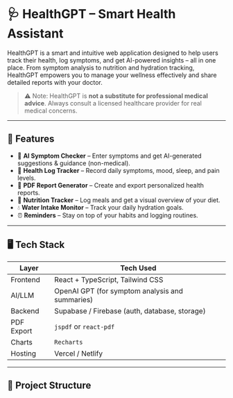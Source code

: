 # 🩺 HealthGPT – Smart Health Assistant

HealthGPT is a smart and intuitive web application designed to help users track their health, log symptoms, and get AI-powered insights – all in one place. From symptom analysis to nutrition and hydration tracking, HealthGPT empowers you to manage your wellness effectively and share detailed reports with your doctor.

> ⚠️ Note: HealthGPT is **not a substitute for professional medical advice**. Always consult a licensed healthcare provider for real medical concerns.

---

## 🚀 Features

- 🧠 **AI Symptom Checker** – Enter symptoms and get AI-generated suggestions & guidance (non-medical).
- 📅 **Health Log Tracker** – Record daily symptoms, mood, sleep, and pain levels.
- 📄 **PDF Report Generator** – Create and export personalized health reports.
- 🥦 **Nutrition Tracker** – Log meals and get a visual overview of your diet.
- 💧 **Water Intake Monitor** – Track your daily hydration goals.
- ⏰ **Reminders** – Stay on top of your habits and logging routines.

---

## 🖥️ Tech Stack

| Layer      | Tech Used |
|------------|-----------|
| Frontend   | React + TypeScript, Tailwind CSS |
| AI/LLM     | OpenAI GPT (for symptom analysis and summaries) |
| Backend    | Supabase / Firebase (auth, database, storage) |
| PDF Export | `jspdf` or `react-pdf` |
| Charts     | `Recharts` |
| Hosting    | Vercel / Netlify |

---

## 🧩 Project Structure

